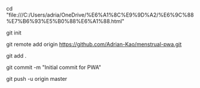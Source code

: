cd "file:///C:/Users/adria/OneDrive/%E6%A1%8C%E9%9D%A2/%E6%9C%88%E7%B6%93%E5%B0%88%E6%A1%88.html"


git init


git remote add origin https://github.com/Adrian-Kao/menstrual-pwa.git


git add .


git commit -m "Initial commit for PWA"


git push -u origin master
